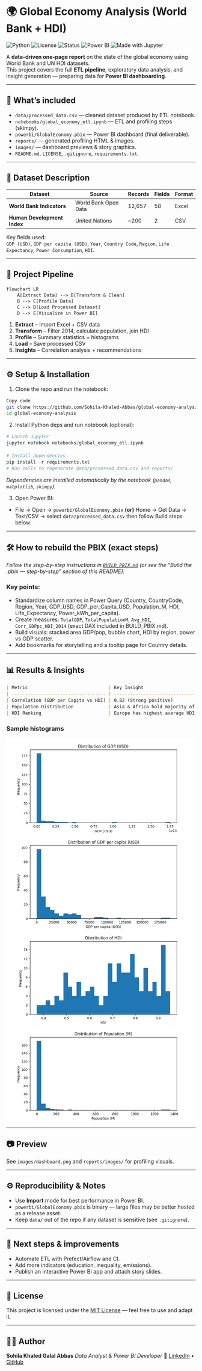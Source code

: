 # 🌍 Global Economy Analysis (World Bank + HDI)

![Python](https://img.shields.io/badge/Python-3.8%2B-blue)
![License](https://img.shields.io/badge/License-MIT-green)
![Status](https://img.shields.io/badge/Project%20Status-Active-success)
![Power BI](https://img.shields.io/badge/BI%20Tool-Power%20BI-yellow)
![Made with Jupyter](https://img.shields.io/badge/Made%20with-Jupyter-orange)

A **data-driven one-page report** on the state of the global economy using World Bank and UN HDI datasets.  
This project covers the full **ETL pipeline**, exploratory data analysis, and insight generation — preparing data for **Power BI dashboarding**.

---

## 🚀 What’s included

- `data/processed_data.csv` — cleaned dataset produced by ETL notebook.
- `notebooks/global_economy_etl.ipynb` — ETL and profiling steps (skimpy).
- `powerbi/GlobalEconomy.pbix` — Power BI dashboard (final deliverable).
- `reports/` — generated profiling HTML & images.
- `images/` — dashboard previews & story graphics.
- `README.md`, `LICENSE`, `.gitignore`, `requirements.txt`.

---

## 📂 Dataset Description

| Dataset                     | Source               | Records | Fields | Format |
| --------------------------- | -------------------- | ------- | ------ | ------ |
| **World Bank Indicators**   | World Bank Open Data | 12,657  | 58     | Excel  |
| **Human Development Index** | United Nations       | ~200    | 2      | CSV    |

Key fields used:  
`GDP (USD)`, `GDP per capita (USD)`, `Year`, `Country Code`, `Region`, `Life Expectancy`, `Power Consumption`, `HDI`.

---

## 🔧 Project Pipeline

```mermaid
flowchart LR
    A[Extract Data] --> B[Transform & Clean]
    B --> C[Profile Data]
    C --> D[Load Processed Dataset]
    D --> E[Visualize in Power BI]
```

1. **Extract** – Import Excel + CSV data
2. **Transform** – Filter 2014, calculate population, join HDI
3. **Profile** – Summary statistics + histograms
4. **Load** – Save processed CSV
5. **Insights** – Correlation analysis + recommendations


---

## ⚙️ Setup & Installation

1. Clone the repo and run the notebook:

```bash
Copy code
git clone https://github.com/Sohila-Khaled-Abbas/global-economy-analysis.git
cd global-economy-analysis
```

2. Install Python deps and run notebook (optional):

```python
# Launch Jupyter
jupyter notebook notebooks/global_economy_etl.ipynb

# Install dependencies
pip install -r requirements.txt
# Run cells to regenerate data/processed_data.csv and reports/
```

*Dependencies are installed automatically by the notebook (`pandas`, `matplotlib`, `skimpy`).*

3. Open Power BI:

- File → Open → `powerbi/GlobalEconomy.pbix` **(or)** Home → Get Data → Text/CSV → select `data/processed_data.csv` then follow Build steps below.

---

## 🛠 How to rebuild the PBIX (exact steps)

*Follow the step-by-step instructions in [`BUILD_PBIX.md`](/reports/BUILD_PBIX.md) (or see the “Build the .pbix — step-by-step” section of this README).*

### Key points:

- Standardize column names in Power Query (Country, CountryCode, Region, Year, GDP_USD, GDP_per_Capita_USD, Population_M, HDI, Life_Expectancy, Power_kWh_per_capita).
- Create measures: `TotalGDP`, `TotalPopulationM`, `Avg_HDI`, `Corr_GDPpc_HDI_2014` (exact DAX included in BUILD_PBIX.md).
- Build visuals: stacked area GDP/pop, bubble chart, HDI by region, power vs GDP scatter.
- Add bookmarks for storytelling and a tooltip page for Country details.

---

## 📊 Results & Insights

```markdown
| Metric                              | Key Insight                                   |
| ----------------------------------- | --------------------------------------------- |
| Correlation (GDP per Capita vs HDI) | 0.82 (Strong positive)                        |
| Population Distribution             | Asia & Africa hold majority of population     |
| HDI Ranking                         | Europe has highest average HDI, Africa lowest |
```

### Sample histograms

![GDP_(USD)_hist](/reports/images/GDP_(USD)_hist.png)
![GDP_per_capita_hist](/reports/images/GDP_per_capita_(USD)_hist.png)
![HDI_hist](/reports/images/HDI_hist.png)
![Population_(M)_hist](/reports/images/Population_(M)_hist.png)

---

## 📷 Preview

See `images/dashboard.png` and `reports/images/` for profiling visuals.

---

## ⚙️ Reproducibility & Notes

- Use **Import** mode for best performance in Power BI.
- `powerbi/GlobalEconomy.pbix` is binary — large files may be better hosted as a release asset.
- Keep `data/` out of the repo if any dataset is sensitive (see `.gitignore`).

---

## 🧭 Next steps & improvements

- Automate ETL with Prefect/Airflow and CI.
- Add more indicators (education, inequality, emissions).
- Publish an interactive Power BI app and attach story slides.

---

## 📜 License

This project is licensed under the [MIT License](/LICENSE) — feel free to use and adapt it.

---

## 👩‍💻 Author

**Sohila Khaled Galal Abbas**
*Data Analyst & Power BI Developer*
🔗 [LinkedIn](www.linkedin.com/in/sohilakabbas) • [GitHub](https://github.com/Sohila-Khaled-Abbas)
